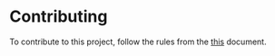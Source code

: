 # Contributing

To contribute to this project, follow the rules from the [this](./contributing/02-contributing.md) document.
